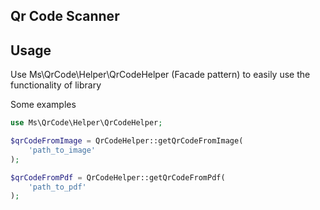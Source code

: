 ## Qr Code Scanner

## Usage

Use Ms\QrCode\Helper\QrCodeHelper (Facade pattern) to easily use the functionality of library

Some examples

```php
use Ms\QrCode\Helper\QrCodeHelper;

$qrCodeFromImage = QrCodeHelper::getQrCodeFromImage(
    'path_to_image'
);

$qrCodeFromPdf = QrCodeHelper::getQrCodeFromPdf(
    'path_to_pdf'
);
```
